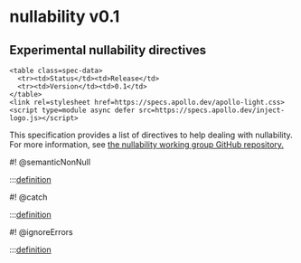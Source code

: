 # nullability v0.1

<h2>Experimental nullability directives</h2>

```raw html
<table class=spec-data>
  <tr><td>Status</td><td>Release</td>
  <tr><td>Version</td><td>0.1</td>
</table>
<link rel=stylesheet href=https://specs.apollo.dev/apollo-light.css>
<script type=module async defer src=https://specs.apollo.dev/inject-logo.js></script>
```

This specification provides a list of directives to help dealing with nullability. For more information, see [the nullability working group GitHub repository.](https://github.com/graphql/nullability-wg)


#! @semanticNonNull

:::[definition](nullability-v0.1.graphql#@semanticNonNull)

#! @catch

:::[definition](nullability-v0.1.graphql#@catch)

#! @ignoreErrors

:::[definition](nullability-v0.1.graphql#@ignoreErrors)